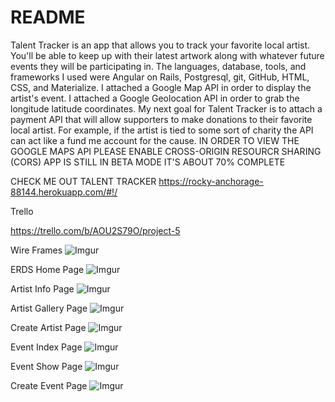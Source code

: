 # README

Talent Tracker is an app that allows you to track your favorite local artist.  You'll be able to keep up with their latest artwork along with whatever future events they will be participating in.  The languages,  database, tools, and frameworks I used were Angular on Rails,  Postgresql, git, GitHub, HTML, CSS, and Materialize. I attached a Google Map API in order to display the artist's event.  I attached a Google Geolocation API in order to grab the longitude latitude coordinates. My next goal for Talent Tracker is to attach a payment API that will allow supporters to make donations to their favorite local artist.  For example, if the artist is tied to some sort of charity the API can act like a fund me account for the cause. IN ORDER TO VIEW THE GOOGLE MAPS API PLEASE ENABLE CROSS-ORIGIN RESOURCR SHARING (CORS) APP IS STILL IN BETA MODE IT'S ABOUT 70% COMPLETE



CHECK ME OUT TALENT TRACKER
https://rocky-anchorage-88144.herokuapp.com/#!/


Trello

https://trello.com/b/AOU2S79O/project-5


Wire Frames
![Imgur](http://i.imgur.com/DMkV4l5.jpg)





ERDS
Home Page
![Imgur](https://i.imgur.com/643hL7L.jpg)


Artist Info Page
![Imgur](https://i.imgur.com/z9Wvdqm.png)


Artist Gallery Page
![Imgur](https://i.imgur.com/VqOmTkr.jpg)

Create Artist Page
![Imgur](https://i.imgur.com/ngNnKaP.jpg)


Event Index Page
![Imgur](https://i.imgur.com/fEylvSS.jpg)


Event Show Page
![Imgur](https://i.imgur.com/IwKZSnI.jpg)


Create Event Page
![Imgur](https://i.imgur.com/EySxCAH.jpg)


